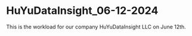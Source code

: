 # HuYuDataInsight_06-12-2024
This is the workload for our company HuYuDataInsight LLC on June 12th.
